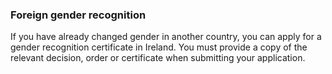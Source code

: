 ###  Foreign gender recognition

If you have already changed gender in another country, you can apply for a
gender recognition certificate in Ireland. You must provide a copy of the
relevant decision, order or certificate when submitting your application.
